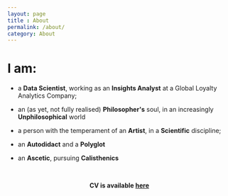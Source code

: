 ```yaml
---
layout: page
title : About
permalink: /about/
category: About
---
```


# I am: 

- a **Data Scientist**, working as an **Insights Analyst** at a Global Loyalty Analytics Company;  

- an (as yet, not fully realised) **Philosopher's** soul, in an increasingly **Unphilosophical** world 

- a person with the temperament of an **Artist**, in a **Scientific** discipline;  

- an **Autodidact** and a **Polyglot**
 
- an **Ascetic**, pursuing **Calisthenics**  


<br>
<center>
       <!--<p><strong><span class="manual">Ali Arsalan Kazmi</span></strong></p> -->
                <p><strong>CV is available <a href="{{ site.baseurl }}/assets/pdf/AAK_CV.pdf" target="_blank">here</a></strong></p>
                </p>
</center>
<br>



